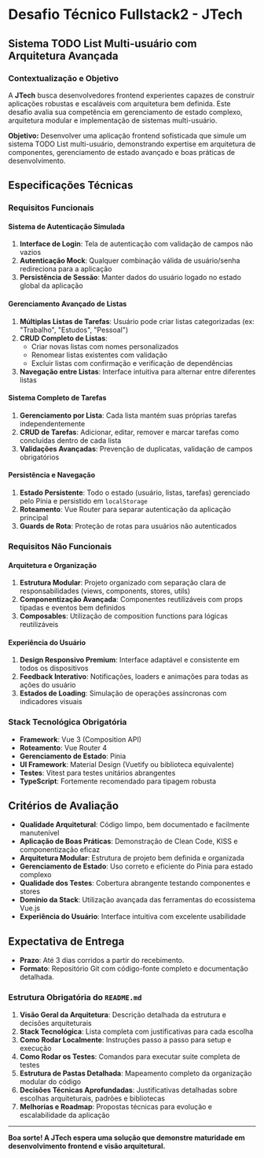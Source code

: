# Desafio Técnico Fullstack2 - JTech

## Sistema TODO List Multi-usuário com Arquitetura Avançada

### Contextualização e Objetivo

A **JTech** busca desenvolvedores frontend experientes capazes de construir aplicações robustas e escaláveis com arquitetura bem definida. Este desafio avalia sua competência em gerenciamento de estado complexo, arquitetura modular e implementação de sistemas multi-usuário.

**Objetivo:** Desenvolver uma aplicação frontend sofisticada que simule um sistema TODO List multi-usuário, demonstrando expertise em arquitetura de componentes, gerenciamento de estado avançado e boas práticas de desenvolvimento.

## Especificações Técnicas

### Requisitos Funcionais

#### Sistema de Autenticação Simulada

1. **Interface de Login**: Tela de autenticação com validação de campos não vazios
2. **Autenticação Mock**: Qualquer combinação válida de usuário/senha redireciona para a aplicação
3. **Persistência de Sessão**: Manter dados do usuário logado no estado global da aplicação

#### Gerenciamento Avançado de Listas

1. **Múltiplas Listas de Tarefas**: Usuário pode criar listas categorizadas (ex: "Trabalho", "Estudos", "Pessoal")
2. **CRUD Completo de Listas**:
   * Criar novas listas com nomes personalizados
   * Renomear listas existentes com validação
   * Excluir listas com confirmação e verificação de dependências
3. **Navegação entre Listas**: Interface intuitiva para alternar entre diferentes listas

#### Sistema Completo de Tarefas

1. **Gerenciamento por Lista**: Cada lista mantém suas próprias tarefas independentemente
2. **CRUD de Tarefas**: Adicionar, editar, remover e marcar tarefas como concluídas dentro de cada lista
3. **Validações Avançadas**: Prevenção de duplicatas, validação de campos obrigatórios

#### Persistência e Navegação

1. **Estado Persistente**: Todo o estado (usuário, listas, tarefas) gerenciado pelo Pinia e persistido em `localStorage`
2. **Roteamento**: Vue Router para separar autenticação da aplicação principal
3. **Guards de Rota**: Proteção de rotas para usuários não autenticados

### Requisitos Não Funcionais

#### Arquitetura e Organização

1. **Estrutura Modular**: Projeto organizado com separação clara de responsabilidades (views, components, stores, utils)
2. **Componentização Avançada**: Componentes reutilizáveis com props tipadas e eventos bem definidos
3. **Composables**: Utilização de composition functions para lógicas reutilizáveis

#### Experiência do Usuário

1. **Design Responsivo Premium**: Interface adaptável e consistente em todos os dispositivos
2. **Feedback Interativo**: Notificações, loaders e animações para todas as ações do usuário
3. **Estados de Loading**: Simulação de operações assíncronas com indicadores visuais

### Stack Tecnológica Obrigatória

* **Framework**: Vue 3 (Composition API)
* **Roteamento**: Vue Router 4
* **Gerenciamento de Estado**: Pinia
* **UI Framework**: Material Design (Vuetify ou biblioteca equivalente)
* **Testes**: Vitest para testes unitários abrangentes
* **TypeScript**: Fortemente recomendado para tipagem robusta

## Critérios de Avaliação

* **Qualidade Arquitetural**: Código limpo, bem documentado e facilmente manutenível
* **Aplicação de Boas Práticas**: Demonstração de Clean Code, KISS e componentização eficaz
* **Arquitetura Modular**: Estrutura de projeto bem definida e organizada
* **Gerenciamento de Estado**: Uso correto e eficiente do Pinia para estado complexo
* **Qualidade dos Testes**: Cobertura abrangente testando componentes e stores
* **Domínio da Stack**: Utilização avançada das ferramentas do ecossistema Vue.js
* **Experiência do Usuário**: Interface intuitiva com excelente usabilidade

## Expectativa de Entrega

* **Prazo**: Até 3 dias corridos a partir do recebimento.
* **Formato**: Repositório Git com código-fonte completo e documentação detalhada.

### Estrutura Obrigatória do `README.md`

1. **Visão Geral da Arquitetura**: Descrição detalhada da estrutura e decisões arquiteturais
2. **Stack Tecnológica**: Lista completa com justificativas para cada escolha
3. **Como Rodar Localmente**: Instruções passo a passo para setup e execução
4. **Como Rodar os Testes**: Comandos para executar suite completa de testes
5. **Estrutura de Pastas Detalhada**: Mapeamento completo da organização modular do código
6. **Decisões Técnicas Aprofundadas**: Justificativas detalhadas sobre escolhas arquiteturais, padrões e bibliotecas
7. **Melhorias e Roadmap**: Propostas técnicas para evolução e escalabilidade da aplicação

---

**Boa sorte! A JTech espera uma solução que demonstre maturidade em desenvolvimento frontend e visão arquitetural.**
